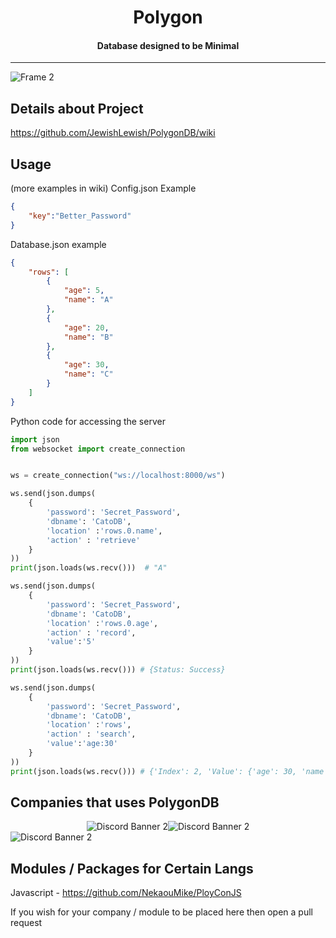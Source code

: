 <div align="center"><h1>Polygon</h1></div>
<div align="center"><h4>Database designed to be Minimal</h4></div>
<hr>

![Frame 2](https://user-images.githubusercontent.com/65754609/215379958-d8f02d22-fec4-4200-85c1-0177a62e661d.png)

## Details about Project
https://github.com/JewishLewish/PolygonDB/wiki

## Usage
(more examples in wiki)
Config.json Example
```json
{
    "key":"Better_Password"
}
```

Database.json example
```json
{
	"rows": [
		{
			"age": 5,
			"name": "A"
		},
		{
			"age": 20,
			"name": "B"
		},
		{
			"age": 30,
			"name": "C"
		}
	]
}
```
Python code for accessing the server
```python
import json
from websocket import create_connection


ws = create_connection("ws://localhost:8000/ws")

ws.send(json.dumps(
    {
        'password': 'Secret_Password', 
        'dbname': 'CatoDB',
        'location' :'rows.0.name',
        'action' : 'retrieve'
    }
))
print(json.loads(ws.recv()))  # "A"

ws.send(json.dumps(
    {
        'password': 'Secret_Password', 
        'dbname': 'CatoDB',
        'location' :'rows.0.age',
        'action' : 'record',
        'value':'5'
    }
))
print(json.loads(ws.recv())) # {Status: Success}

ws.send(json.dumps(
    {
        'password': 'Secret_Password', 
        'dbname': 'CatoDB',
        'location' :'rows',
        'action' : 'search',
        'value':'age:30'
    }
))
print(json.loads(ws.recv())) # {'Index': 2, 'Value': {'age': 30, 'name': 'C'}}
```

## Companies that uses PolygonDB

<div style="display: flex; justify-content: center;">
	<img src="https://discordapp.com/api/guilds/1024761808407498893/widget.png?style=banner2" alt="Discord Banner 2"/>
	<img src="https://discordapp.com/api/guilds/1046141941387116565/widget.png?style=banner2" alt="Discord Banner 2"/>
</div>

<img src="https://discordapp.com/api/guilds/692451473698586704/widget.png?style=banner2" alt="Discord Banner 2"/>

## Modules / Packages for Certain Langs
Javascript - https://github.com/NekaouMike/PloyConJS


If you wish for your company / module to be placed here then open a pull request
